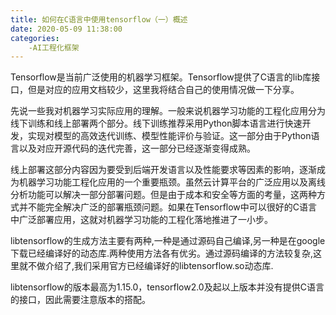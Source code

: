 ```yaml
---
title: 如何在C语言中使用tensorflow（一）概述
date: 2020-05-09 11:38:00
categories:
	-AI工程化框架
---
```


Tensorflow是当前广泛使用的机器学习框架。Tensorflow提供了C语言的lib库接口，但是对应的应用文档较少，这里我将结合自己的使用情况做一下分享。

先说一些我对机器学习实际应用的理解。一般来说机器学习功能的工程化应用分为线下训练和线上部署两个部分。线下训练推荐采用Python脚本语言进行快速开发，实现对模型的高效迭代训练、模型性能评价与验证。这一部分由于Python语言以及对应开源代码的迭代完善，这一部分已经逐渐变得成熟。

线上部署这部分内容因为要受到后端开发语言以及性能要求等因素的影响，逐渐成为机器学习功能工程化应用的一个重要瓶颈。虽然云计算平台的广泛应用以及离线分析功能可以解决一部分部署问题。但是由于成本和安全等方面的考量，这两种方式并不能完全解决广泛的部署瓶颈问题。如果在Tensorflow中可以很好的C语言中广泛部署应用，这就对机器学习功能的工程化落地推进了一小步。

libtensorflow的生成方法主要有两种,一种是通过源码自己编译,另一种是在google下载已经编译好的动态库.两种使用方法各有优劣。通过源码编译的方法较复杂,这里就不做介绍了,我们采用官方已经编译好的libtensorflow.so动态库.

libtensorflow的版本最高为1.15.0，tensorflow2.0及起以上版本并没有提供C语言的接口，因此需要注意版本的搭配。
